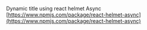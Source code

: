 

Dynamic title using react helmet Async 
[https://www.npmjs.com/package/react-helmet-async](https://www.npmjs.com/package/react-helmet-async)
